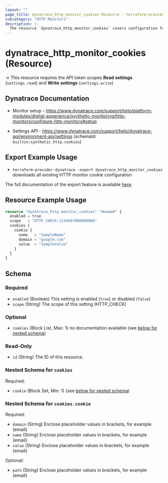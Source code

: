 ```yaml
---
layout: ""
page_title: dynatrace_http_monitor_cookies Resource - terraform-provider-dynatrace"
subcategory: "HTTP Monitors"
description: |-
  The resource `dynatrace_http_monitor_cookies` covers configuration for HTTP monitor cookies
---
```


# dynatrace_http_monitor_cookies (Resource)

-> This resource requires the API token scopes **Read settings** (`settings.read`) and **Write settings** (`settings.write`)

## Dynatrace Documentation

- Monitor setup - https://www.dynatrace.com/support/help/platform-modules/digital-experience/synthetic-monitoring/http-monitors/configure-http-monitors#setup

- Settings API - https://www.dynatrace.com/support/help/dynatrace-api/environment-api/settings (schemaId: `builtin:synthetic.http.cookies`)

## Export Example Usage

- `terraform-provider-dynatrace -export dynatrace_http_monitor_cookies` downloads all existing HTTP monitor cookie configuration

The full documentation of the export feature is available [here](https://registry.terraform.io/providers/dynatrace-oss/dynatrace/latest/docs/guides/export-v2).

## Resource Example Usage

```terraform
resource "dynatrace_http_monitor_cookies" "#name#" {
  enabled = true
  scope   = "HTTP_CHECK-1234567890000000"
  cookies {
    cookie {
      name   = "SampleName"
      domain = "google.com"
      value  = "SampleValue"
    }
  }
}
```

<!-- schema generated by tfplugindocs -->
## Schema

### Required

- `enabled` (Boolean) This setting is enabled (`true`) or disabled (`false`)
- `scope` (String) The scope of this setting (HTTP_CHECK)

### Optional

- `cookies` (Block List, Max: 1) no documentation available (see [below for nested schema](#nestedblock--cookies))

### Read-Only

- `id` (String) The ID of this resource.

<a id="nestedblock--cookies"></a>
### Nested Schema for `cookies`

Required:

- `cookie` (Block Set, Min: 1) (see [below for nested schema](#nestedblock--cookies--cookie))

<a id="nestedblock--cookies--cookie"></a>
### Nested Schema for `cookies.cookie`

Required:

- `domain` (String) Enclose placeholder values in brackets, for example \{email\}
- `name` (String) Enclose placeholder values in brackets, for example \{email\}
- `value` (String) Enclose placeholder values in brackets, for example \{email\}

Optional:

- `path` (String) Enclose placeholder values in brackets, for example \{email\}
 